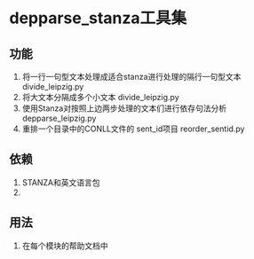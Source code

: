 # depparse_stanza工具集
## 功能
1. 将一行一句型文本处理成适合stanza进行处理的隔行一句型文本 divide_leipzig.py
2. 将大文本分隔成多个小文本 divide_leipzig.py
3. 使用Stanza对按照上边两步处理的文本们进行依存句法分析 depparse_leipzig.py
4. 重排一个目录中的CONLL文件的 sent_id项目 reorder_sentid.py
## 依赖
1. STANZA和英文语言包
2. 
## 用法
1. 在每个模块的帮助文档中